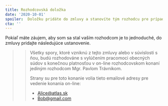 ```yaml
---
title: Rozhodcovská doložka
date: '2020-10-01'
spoiler:  Doložku pridáte do zmluvy a stanovíte tým rozhodcu pre prípadný budúci spor.
cta: ''
---
```


Pokiaľ máte záujem, aby som sa stal vaším rozhodcom je to jednoduché, do zmluvy pridajte následujúce ustanovenie.

>> Všetky spory, ktoré vzniknú z tejto zmluvy alebo v súvislosti s ňou, budú rozhodováne s vylúčením pracomoci obecných súdov s konečnou platnosťou v on-line rozhodcovskom konaní jediným rozhodcom Mgr. Pavlom Trávnikom.
>>
>> Strany su pre toto konanie volia tieto emailové adresy pre vedenie konania on-line:
>>
>> - Alice@atlas.sk
>> - Bob@gmail.com
